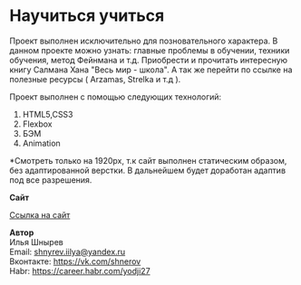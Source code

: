 # Научиться учиться

Проект выполнен исключительно для позновательного характера. В данном проекте можно узнать: главные проблемы в обучении, техники обучения, метод Фейнмана и т.д. 
Приобрести и прочитать интересную книгу Салмана Хана "Весь мир - школа". А так же перейти по ссылке на полезные ресурсы ( Arzamas, Strelka и т.д ).


Проект выполнен с помощью следующих технологий:
1. HTML5,CSS3
2. Flexbox
3. БЭМ
4. Animation

*Cмотреть только на 1920px, т.к сайт выполнен статическим образом, без адаптированной верстки. В дальнейшем будет доработан адаптив под все разрешения.

**Сайт**

[Ссылка на сайт](https://yodji27.github.io/how-to-learn/)

**Автор**  
Илья Шнырев  
Email: shnyrev.iilya@yandex.ru    
Вконтакте: https://vk.com/shnerov  
Habr: https://career.habr.com/yodji27
